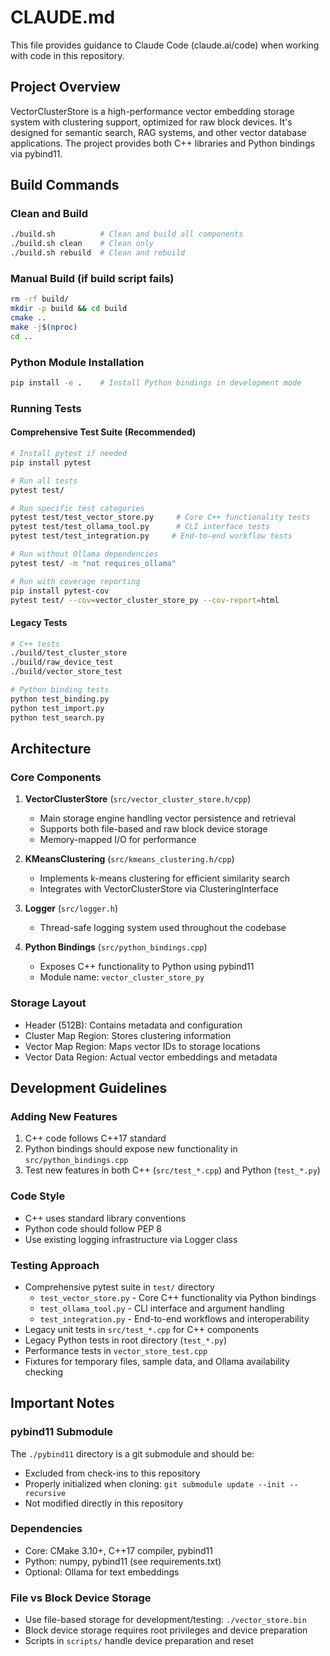 # CLAUDE.md

This file provides guidance to Claude Code (claude.ai/code) when working with code in this repository.

## Project Overview

VectorClusterStore is a high-performance vector embedding storage system with clustering support, optimized for raw block devices. It's designed for semantic search, RAG systems, and other vector database applications. The project provides both C++ libraries and Python bindings via pybind11.

## Build Commands

### Clean and Build
```bash
./build.sh          # Clean and build all components
./build.sh clean    # Clean only
./build.sh rebuild  # Clean and rebuild
```

### Manual Build (if build script fails)
```bash
rm -rf build/
mkdir -p build && cd build
cmake ..
make -j$(nproc)
cd ..
```

### Python Module Installation
```bash
pip install -e .    # Install Python bindings in development mode
```

### Running Tests

#### Comprehensive Test Suite (Recommended)
```bash
# Install pytest if needed
pip install pytest

# Run all tests
pytest test/

# Run specific test categories
pytest test/test_vector_store.py     # Core C++ functionality tests
pytest test/test_ollama_tool.py      # CLI interface tests
pytest test/test_integration.py     # End-to-end workflow tests

# Run without Ollama dependencies
pytest test/ -m "not requires_ollama"

# Run with coverage reporting
pip install pytest-cov
pytest test/ --cov=vector_cluster_store_py --cov-report=html
```

#### Legacy Tests
```bash
# C++ tests
./build/test_cluster_store
./build/raw_device_test
./build/vector_store_test

# Python binding tests
python test_binding.py
python test_import.py
python test_search.py
```

## Architecture

### Core Components

1. **VectorClusterStore** (`src/vector_cluster_store.h/cpp`)
   - Main storage engine handling vector persistence and retrieval
   - Supports both file-based and raw block device storage
   - Memory-mapped I/O for performance

2. **KMeansClustering** (`src/kmeans_clustering.h/cpp`)
   - Implements k-means clustering for efficient similarity search
   - Integrates with VectorClusterStore via ClusteringInterface

3. **Logger** (`src/logger.h`)
   - Thread-safe logging system used throughout the codebase

4. **Python Bindings** (`src/python_bindings.cpp`)
   - Exposes C++ functionality to Python using pybind11
   - Module name: `vector_cluster_store_py`

### Storage Layout
- Header (512B): Contains metadata and configuration
- Cluster Map Region: Stores clustering information
- Vector Map Region: Maps vector IDs to storage locations
- Vector Data Region: Actual vector embeddings and metadata

## Development Guidelines

### Adding New Features
1. C++ code follows C++17 standard
2. Python bindings should expose new functionality in `src/python_bindings.cpp`
3. Test new features in both C++ (`src/test_*.cpp`) and Python (`test_*.py`)

### Code Style
- C++ uses standard library conventions
- Python code should follow PEP 8
- Use existing logging infrastructure via Logger class

### Testing Approach
- Comprehensive pytest suite in `test/` directory
  - `test_vector_store.py` - Core C++ functionality via Python bindings
  - `test_ollama_tool.py` - CLI interface and argument handling
  - `test_integration.py` - End-to-end workflows and interoperability
- Legacy unit tests in `src/test_*.cpp` for C++ components
- Legacy Python tests in root directory (`test_*.py`)
- Performance tests in `vector_store_test.cpp`
- Fixtures for temporary files, sample data, and Ollama availability checking

## Important Notes

### pybind11 Submodule
The `./pybind11` directory is a git submodule and should be:
- Excluded from check-ins to this repository
- Properly initialized when cloning: `git submodule update --init --recursive`
- Not modified directly in this repository

### Dependencies
- Core: CMake 3.10+, C++17 compiler, pybind11
- Python: numpy, pybind11 (see requirements.txt)
- Optional: Ollama for text embeddings

### File vs Block Device Storage
- Use file-based storage for development/testing: `./vector_store.bin`
- Block device storage requires root privileges and device preparation
- Scripts in `scripts/` handle device preparation and reset